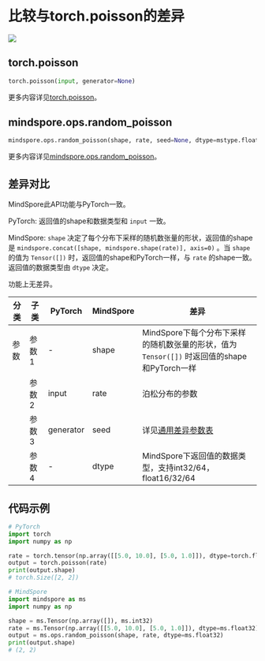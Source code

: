 # 比较与torch.poisson的差异

<a href="https://gitee.com/mindspore/docs/blob/master/docs/mindspore/source_zh_cn/note/api_mapping/pytorch_diff/poisson.md" target="_blank"><img src="https://mindspore-website.obs.cn-north-4.myhuaweicloud.com/website-images/master/resource/_static/logo_source.png"></a>

## torch.poisson

```python
torch.poisson(input, generator=None)
```

更多内容详见[torch.poisson](https://pytorch.org/docs/1.8.1/generated/torch.poisson.html)。

## mindspore.ops.random_poisson

```python
mindspore.ops.random_poisson(shape, rate, seed=None, dtype=mstype.float32)
```

更多内容详见[mindspore.ops.random_poisson](https://www.mindspore.cn/docs/zh-CN/master/api_python/ops/mindspore.ops.random_poisson.html)。

## 差异对比

MindSpore此API功能与PyTorch一致。

PyTorch: 返回值的shape和数据类型和 `input` 一致。

MindSpore: `shape` 决定了每个分布下采样的随机数张量的形状，返回值的shape是 `mindspore.concat([shape, mindspore.shape(rate)], axis=0)` 。当 `shape` 的值为 `Tensor([])` 时，返回值的shape和PyTorch一样，与 `rate` 的shape一致。返回值的数据类型由 `dtype` 决定。

功能上无差异。

| 分类       | 子类         | PyTorch      | MindSpore      | 差异          |
| ---------- | ------------ | ------------ | ---------      | ------------- |
| 参数       | 参数 1       | -             | shape         | MindSpore下每个分布下采样的随机数张量的形状，值为 `Tensor([])` 时返回值的shape和PyTorch一样 |
|        | 参数 2       | input         | rate          | 泊松分布的参数 |
|            | 参数 3       | generator     | seed          | 详见[通用差异参数表](https://www.mindspore.cn/docs/zh-CN/master/note/api_mapping/pytorch_api_mapping.html#通用差异参数表) |
|            | 参数 4       | -             | dtype         | MindSpore下返回值的数据类型，支持int32/64，float16/32/64 |

## 代码示例

```python
# PyTorch
import torch
import numpy as np

rate = torch.tensor(np.array([[5.0, 10.0], [5.0, 1.0]]), dtype=torch.float32)
output = torch.poisson(rate)
print(output.shape)
# torch.Size([2, 2])

# MindSpore
import mindspore as ms
import numpy as np

shape = ms.Tensor(np.array([]), ms.int32)
rate = ms.Tensor(np.array([[5.0, 10.0], [5.0, 1.0]]), dtype=ms.float32)
output = ms.ops.random_poisson(shape, rate, dtype=ms.float32)
print(output.shape)
# (2, 2)
```
